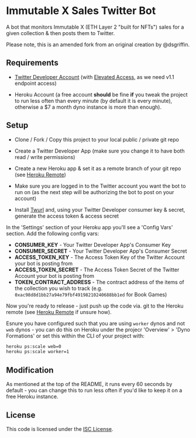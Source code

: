 # Immutable X Sales Twitter Bot

A bot that monitors Immutable X (ETH Layer 2 "built for NFTs") sales for a given collection & then posts them to Twitter.

Please note, this is an amended fork from an original creation by @dsgriffin.

## Requirements

- [Twitter Developer Account](https://developer.twitter.com/en/apply-for-access) (with [Elevated Access](https://developer.twitter.com/en/portal/products/elevated), as we need v1.1 endpoint access)

- Heroku Account (a free account **should** be fine **if** you tweak the project to run less often than every minute (by default it is every minute), otherwise a $7 a month dyno instance is more than enough).

## Setup

- Clone / Fork / Copy this project to your local public / private git repo

- Create a Twitter Developer App (make sure you change it to have both read / write permissions)

- Create a new Heroku app & set it as a remote branch of your git repo (see [Heroku Remote](https://devcenter.heroku.com/articles/git#creating-a-heroku-remote))

- Make sure you are logged in to the Twitter account you want the bot to run on (as the next step will be authorizing the bot to post on your account)

- Install [Twurl](https://github.com/twitter/twurl) and, using your Twitter Developer consumer key & secret, generate the access token & access secret

In the 'Settings' section of your Heroku app you'll see a 'Config Vars' section. Add the following config vars:

- **CONSUMER_KEY** - Your Twitter Developer App's Consumer Key
- **CONSUMER_SECRET** - Your Twitter Developer App's Consumer Secret
- **ACCESS_TOKEN_KEY** - The Access Token Key of the Twitter Account your bot is posting from
- **ACCESS_TOKEN_SECRET** - The Access Token Secret of the Twitter Account your bot is posting from
- **TOKEN_CONTRACT_ADDRESS** - The contract address of the items of the collection you wish to track (e.g. `0xac98d8d1bb27a94e79fbf49198210240688bb1ed` for Book Games)

Now you're ready to release - just push up the code via. git to the Heroku remote (see [Heroku Remote](https://devcenter.heroku.com/articles/git#creating-a-heroku-remote) if unsure how).

Esnure you have configured such that you are using `worker` dynos and not `web` dynos - you can do this on Heroku under the projecr 'Overview' > 'Dyno Formations' or set this within the CLI of your project with:

```sh
heroku ps:scale web=0
heroku ps:scale worker=1
```

## Modification

As mentioned at the top of the README, it runs every 60 seconds by default - you can change this to run less often if you'd like to keep it on a free Heroku instance.

## License

This code is licensed under the [ISC License](https://choosealicense.com/licenses/isc/).

